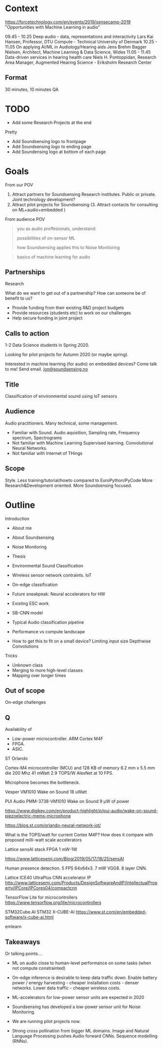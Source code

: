 
# Context

https://forcetechnology.com/en/events/2019/sensecamp-2019
"Opportunities with Machine Learning in audio”


09.45 - 10.25 	Deep audio - data, representations and interactivity
Lars Kai Hansen, Professor, DTU Compute - Technical University of Denmark
10.25 - 11.05 	On applying AI/ML in Audiology/Hearing aids
Jens Brehm Bagger Nielsen, Architect, Machine Learning & Data Science, Widex
11.05 - 11.45 	Data-driven services in hearing health care
Niels H. Pontoppidan, Research Area Manager, Augmented Hearing Science - Eriksholm Research Center


## Format

30 minutes, 10 minutes QA

# TODO

- Add some Research Projects at the end

Pretty

- Add Soundsensing logo to frontpage
- Add Soundsensing logo to ending page
- Add Soundensing logo at bottom of each page


# Goals

From our POV

1. Attract partners for Soundsensing
Research institutes. Public or private.
Joint technology development?
2. Attract pilot projects for Soundsensing
(3. Attract contacts for consulting on ML+audio+embedded )

From audience POV

> you as audio proffesionals, understand:
>
> possibilities of on-sensor ML
> 
> how Soundsensing applies this to Noise Monitoring

> basics of machine learning for audio
 


## Partnerships

Research

What do we want to get out of a partnership?
How can someone be of benefit to us?

- Provide funding from their existing R&D project budgets
- Provide resources (students etc) to work on our challenges
- Help secure funding in joint project



## Calls to action

1-2 Data Science students in Spring 2020.

Looking for pilot projects for Autumn 2020 (or maybe spring).

Interested in machine learning (for audio) on embedded devices?
Come talk to me!
Send email. <jon@soundsensing.no>


## Title
Classification of environmental sound using IoT sensors


## Audience

Audio practitioners. Many technical, some management.

- Familiar with Sound.
Audio aquisition, Sampling rate, Frequency spectrum, Spectrograms
- Not familiar with Machine Learning
Supervised learning. Convolutional Neural Networks.
- Not familiar with Internet of THings

## Scope

Style.
Less training/tutorial/howto compared to EuroPython/PyCode
More Research&Development oriented.
More Soundsensing focused.



# Outline

Introduction

- About me
- About Soundsensing
- Noise Monitoring
- Thesis

- Environmental Sound Classification
- Wireless sensor network contraints. IoT
- On-edge classification
- Future sneakpeak: Neural accelerators for HW


- Existing ESC work
- SB-CNN model
- Typical Audio classification pipeline
- Performance vs compute landscape


- How to get this to fit on a small device?
Limiting input size
Depthwise Convolutions

Tricks

- Unknown class
- Merging to more high-level classes
- Mapping over longer times

## Out of scope

On-edge challenges

## Q

Availability of

- Low-power microcontroller. ARM Cortex M4F
- FPGA.
- ASIC.

ST Orlando

Cortex-M4 microcontroller (MCU) and 128 KB of memory
6.2 mm x 5.5 mm die
200 Mhz
41 mWatt
2.9 TOPS/W
AlexNet at 10 FPS. 


Microphone becomes the bottleneck.

Vesper VM1010
Wake on Sound
18 uWatt

PUI Audio PMM-3738-VM1010
Wake on Sound
9 μW of power

https://www.digikey.com/en/product-highlight/p/pui-audio/wake-on-sound-piezoelectric-mems-microphone


https://blog.st.com/orlando-neural-network-iot/


What is the TOPS/watt for current Cortex M4F?
How does it compare with proposed milli-watt scale accelerators


Lattice sensAI stack
FPGA
1 mW-1W

https://www.latticesemi.com/Blog/2019/05/17/18/25/sensAI

Human presence detection. 5 FPS 64x64x3. 7 mW
VGG8. 8 layer CNN.

Lattice ICE40 UltraPlus CNN accelerator IP
http://www.latticesemi.com/Products/DesignSoftwareAndIP/IntellectualProperty/IPCore/IPCores04/compactcnn

TensorFlow Lite for microcontrollers
https://www.tensorflow.org/lite/microcontrollers

STM32Cube.AI
STM32 X-CUBE-AI
https://www.st.com/en/embedded-software/x-cube-ai.html


emlearn





## Takeaways
Or talking points...

- ML on audio close to human-level performance on some tasks
(when not compute constrainted)

- On-edge inference is desirable to keep data traffic down.
Enable battery power / energy harvesting - cheaper installation costs - denser networks.
Lower data traffic - cheaper wireless costs.

- ML-accelerators for low-power sensor units are expected in 2020

- Soundsensing has developed a low-power sensor unit for Noise Monitoring.
- We are running pilot projects now.

- Strong cross pollination from bigger ML domains.
Image and Natural Language Processing pushes Audio forward
CNNs. Sequence modelling (RNNs).

